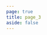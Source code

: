 ```yaml
---
page: true
title: page_3
aside: false
---
```

<script setup>
  import Page from "./.vitepress/theme/components/Page.vue";
  import { useData } from "vitepress";
  const { theme } = useData();
  const posts = theme.value.posts.slice(40,60)
</script>
<Page :posts="posts" :pageCurrent="3" :pagesNum="4" />